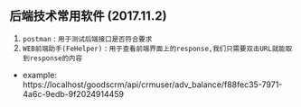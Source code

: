 ## 后端技术常用软件 (2017.11.2)
1. `postman` : `用于测试后端接口是否符合要求`
2. `WEB前端助手(FeHelper)` : `用于查看前端界面上的response,我们只需要双击URL就能取到response的内容`
* example: https://localhost/goodscrm/api/crmuser/adv_balance/f88fec35-7971-4a6c-9edb-9f2024914459